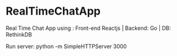 # RealTimeChatApp
Real Time Chat App using :  Front-end  Reactjs | Backend: Go | DB: RethinkDB

Run server:
python -m SimpleHTTPServer 3000